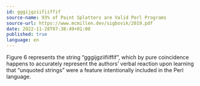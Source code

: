 ```yaml
---
id: gggijgziifiiffif
source-name: 93% of Paint Splatters are Valid Perl Programs
source-url: https://www.mcmillen.dev/sigbovik/2019.pdf
date: 2022-11-28T07:38:49+01:00
published: true
language: en
---
```


Figure 6 represents the string “gggijgziifiiffif”, which by pure coincidence happens to accurately represent the authors’ verbal reaction upon learning that “unquoted strings” were a feature intentionally included in the Perl language.
